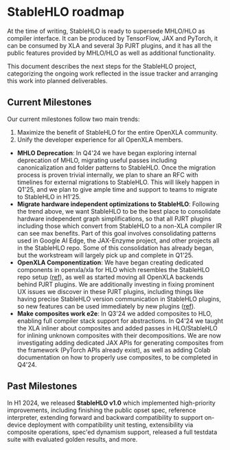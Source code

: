# StableHLO roadmap

At the time of writing, StableHLO is ready to supersede MHLO/HLO as compiler
interface. It can be produced by TensorFlow, JAX and PyTorch, it can be consumed
by XLA and several 3p PJRT plugins, and it has all the public features provided
by MHLO/HLO as well as additional functionality.

This document describes the next steps for the StableHLO project, categorizing
the ongoing work reflected in the issue tracker and arranging this work into
planned deliverables.

## Current Milestones

Our current milestones follow two main trends:

1. Maximize the benefit of StableHLO for the entire OpenXLA community.
2. Unify the developer experience for all OpenXLA members.

- **MHLO Deprecation**: In Q4'24 we have began exploring internal deprecation of
  MHLO, migrating useful passes including canonicalization and folder patterns
  to StableHLO. Once the migration process is proven trivial internally, we plan
  to share an RFC with timelines for external migrations to StableHLO. This will
  likely happen in Q1'25, and we plan to give ample time and support to teams to
  migrate to StableHLO in H1'25.
- **Migrate hardware independent optimizations to StableHLO**: Following the
  trend above, we want StableHLO to be the best place to consolidate hardware
  independent graph simplifications, so that all PJRT plugins including those
  which convert from StableHLO to a non-XLA compiler IR can see max benefits.
  Part of this goal involves consolidating patterns used in Google AI Edge,
  the JAX-Enzyme project, and other projects all in the StableHLO repo. Some of
  this consolidation has already began, but the workstream will largely pick up
  and complete in Q1'25.
- **OpenXLA Componentization**: We have began creating dedicated components in
  openxla/xla for HLO which resembles the StableHLO repo setup
  ([ref](https://github.com/openxla/xla/tree/main/xla/hlo)), as well as started
  moving all OpenXLA backends behind PJRT plugins. We are additionally investing
  in fixing prominent UX issues we discover in these PJRT plugins, including
  things like having precise StableHLO version communication in StableHLO
  plugins, so new features can be used immediately by new plugins
  ([ref](https://github.com/openxla/xla/commit/84ad5fab88e3979b9c43ce93089e0ef537d14b88)).
- **Make composites work e2e**: In Q3'24 we added composites to HLO, enabling
  full compiler stack support for abstractions. In Q4'24 we taught the XLA
  inliner about composites and added passes in HLO/StableHLO for inlining
  unknown composites with their decompositions. We are now investigating adding
  dedicated JAX APIs for generating composites from the framework (PyTorch APIs
  already exist), as well as adding Colab documentation on how to properly use
  composites, to be completed in Q4'24.

## Past Milestones

In H1 2024, we released **StableHLO v1.0** which implemented high-priority
improvements, including finishing the public opset spec, reference interpreter,
extending forward and backward compatibility to support on-device deployment
with compatibility unit testing, extensibility via composite operations, spec'ed
dynamism support, released a full testdata suite with evaluated golden results,
and more.
